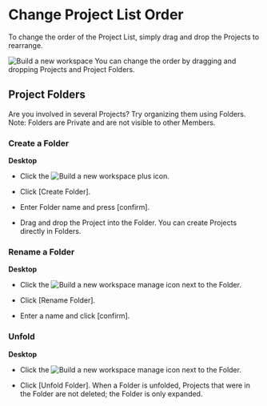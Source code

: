 # Change Project List Order

 To change the order of the Project List, simply drag and drop the Projects to rearrange.

 ![Build a new workspace](https://files.swit.io/help_image/FB_MP12_Folder.png) You can change the order by dragging and dropping Projects and Project Folders.

 Project Folders
---------------

 Are you involved in several Projects? Try organizing them using Folders. Note: Folders are Private and are not visible to other Members.

   
 ### Create a Folder



**Desktop** 

* Click the ![Build a new workspace](https://files.swit.io/help_image/GS_04_Create_icon.png) plus icon.


* Click [Create Folder].


* Enter Folder name and press [confirm].


* Drag and drop the Project into the Folder.
  You can create Projects directly in Folders.

   
 ### Rename a Folder



**Desktop** 

* Click the ![Build a new workspace](https://files.swit.io/help_image/GS_06_Manage_icon.png) manage icon next to the Folder.


* Click [Rename Folder].


* Enter a name and click [confirm].
    
 ### Unfold



**Desktop** 

* Click the ![Build a new workspace](https://files.swit.io/help_image/GS_06_Manage_icon.png) manage icon next to the Folder.


* Click [Unfold Folder].
  When a Folder is unfolded, Projects that were in the Folder are not deleted; the Folder is only expanded.

 